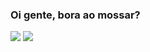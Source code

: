 ### Oi gente, bora ao mossar?
![](https://media.tenor.com/NjbtSuNRGgYAAAAC/hola-jojos-bizarre-adventure.gif)
![](https://media.tenor.com/RbmvWMGH2fsAAAAd/jojo-anime.gif)
<!--
**FlorzCavaleira/FlorzCavaleira** is a ✨ _special_ ✨ repository because its `README.md` (this file) appears on your GitHub profile.

Here are some ideas to get you started:

- 🔭 I’m currently working on ... desenhista falida
- 🌱 I’m currently learning ... Jojo's Bizarre Adventure
- 👯 I’m looking to collaborate on ... Desenhando uma HQ ebaaaaaaaaa
- 🤔 I’m looking for help with ...
- 💬 Ask me about ... Jojo's Bizarre Adventure, Steven Universo e Undertale
- 📫 How to reach me: ... Falando comigo
- 😄 Pronouns: ... ela/dela
- ⚡ Fun fact: ... Sou muito sabida. Sabo muito, muito mesmo.
-->
